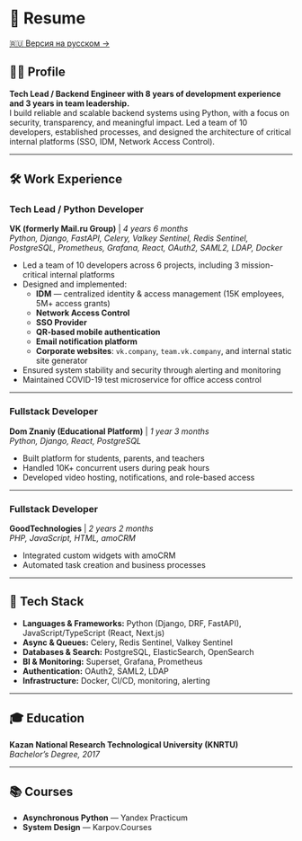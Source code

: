 # 💼 Resume

[🇷🇺 Версия на русском →](index.md)

## 🧑‍💻 Profile

**Tech Lead / Backend Engineer with 8 years of development experience and 3 years in team leadership.**  
I build reliable and scalable backend systems using Python, with a focus on security, transparency, and meaningful impact. Led a team of 10 developers, established processes, and designed the architecture of critical internal platforms (SSO, IDM, Network Access Control).

---

## 🛠️ Work Experience

### **Tech Lead / Python Developer**  
**VK (formerly Mail.ru Group)** | *4 years 6 months*  
*Python, Django, FastAPI, Celery, Valkey Sentinel, Redis Sentinel, PostgreSQL, Prometheus, Grafana, React, OAuth2, SAML2, LDAP, Docker*

- Led a team of 10 developers across 6 projects, including 3 mission-critical internal platforms
- Designed and implemented:
  - **IDM** — centralized identity & access management (15K employees, 5M+ access grants)
  - **Network Access Control**
  - **SSO Provider**
  - **QR-based mobile authentication**
  - **Email notification platform**
  - **Corporate websites**: `vk.company`, `team.vk.company`, and internal static site generator
- Ensured system stability and security through alerting and monitoring
- Maintained COVID-19 test microservice for office access control

---

### **Fullstack Developer**  
**Dom Znaniy (Educational Platform)** | *1 year 3 months*  
*Python, Django, React, PostgreSQL*

- Built platform for students, parents, and teachers
- Handled 10K+ concurrent users during peak hours
- Developed video hosting, notifications, and role-based access

---

### **Fullstack Developer**  
**GoodTechnologies** | *2 years 2 months*  
*PHP, JavaScript, HTML, amoCRM*

- Integrated custom widgets with amoCRM
- Automated task creation and business processes

---

## 🧰 Tech Stack

- **Languages & Frameworks:** Python (Django, DRF, FastAPI), JavaScript/TypeScript (React, Next.js)  
- **Async & Queues:** Celery, Redis Sentinel, Valkey Sentinel  
- **Databases & Search:** PostgreSQL, ElasticSearch, OpenSearch  
- **BI & Monitoring:** Superset, Grafana, Prometheus  
- **Authentication:** OAuth2, SAML2, LDAP  
- **Infrastructure:** Docker, CI/CD, monitoring, alerting

---

## 🎓 Education

**Kazan National Research Technological University (KNRTU)**  
*Bachelor’s Degree, 2017*

---

## 📚 Courses

- **Asynchronous Python** — Yandex Practicum  
- **System Design** — Karpov.Courses
